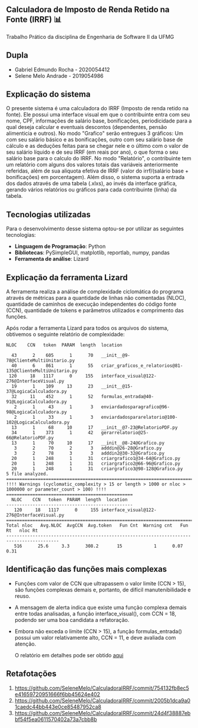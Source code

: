 Calculadora de Imposto de Renda Retido na Fonte (IRRF) :bar_chart:
---

Trabalho Prático da disciplina de Engenharia de Software II da UFMG

## Dupla

- Gabriel Edmundo Rocha - 2020054412
- Selene Melo Andrade - 2019054986

## Explicação do sistema

O presente sistema é uma calculadora do IRRF (Imposto de renda retido na fonte). Ele possui uma interface visual em que o contribuinte entra com seu nome, CPF, informações de salário base, bonificações, periodicidade para a qual deseja calcular e eventuais descontos (dependentes, pensão alimenticia e outros). No modo "Grafico" serão entregues 3 gráficos: Um com seu salário básico e as bonificações, outro com seu salário base de cálculo e as deduções feitas para se chegar nele e o último com o valor de seu salário líquido e de seu IRRF (em reais por ano), o que forma o seu salário base para o calculo do IRRF. No modo "Relatório", o contribuinte tem um relatório com alguns dos valores totais das variáveis anteriormente referidas, além de sua aliquota efetiva de IRRF (valor do irrf/(salário base + bonificações) em porcentagem).
Além disso, o sistema suporta a entrada dos dados através de uma tabela (.xlxs), ao invés da interface gráfica, gerando vários relatórios ou gráficos para cada contribuinte (linha) da tabela.

## Tecnologias utilizadas

Para o desenvolvimento desse sistema optou-se por utilizar as seguintes tecnologias:

- **Linguagem de Programação**: Python
- **Bibliotecas**: PySimpleGUI, matplotlib, reportlab, numpy, pandas
- **Ferramenta de análise**: Lizard

## Explicação da ferramenta Lizard

A ferramenta realiza a análise de complexidade ciclomática do programa através de métricas para a quantidade de linhas não comentadas (NLOC), quantidade de caminhos de execução independentes do código fonte (CCN), quantidade de tokens e parâmetros utilizados e comprimento das funções.

Após rodar a ferramenta Lizard para todos os arquivos do sistema, obtivemos o seguinte relatório de complexidade:

    NLOC    CCN   token  PARAM  length  location  

      43      2    605      1      70   __init__@9-78@ClienteMultiUnitario.py
      40      6    861      1      55   criar_graficos_e_relatorios@81-135@ClienteMultiUnitario.py
     120     18   1117      0     155   interface_visual@122-276@InterfaceVisual.py
      19      1    109     13      23   __init__@15-37@LogicaCalculadora.py
      32     11    452      1      52   formulas_entrada@40-91@LogicaCalculadora.py
       2      1     43      1       3   enviardadosparagrafico@96-98@LogicaCalculadora.py
       2      1     33      1       3   enviardadospararelatorio@100-102@LogicaCalculadora.py
      13      1     68     10      17   __init__@7-23@RelatorioPDF.py
      34      1    373      1      42   gerarrelatorio@25-66@RelatorioPDF.py
      13      1     70     10      17   __init__@8-24@Grafico.py
       3      2     70      2       3   adddin@26-28@Grafico.py
       3      2     78      3       3   adddin2@30-32@Grafico.py
      20      1    248      1      31   criargrafico1@34-64@Grafico.py
      20      1    248      1      31   criargrafico2@66-96@Grafico.py
      20      1    248      1      31   criargrafico3@98-128@Grafico.py
    5 file analyzed.
    ===========================================================================================================
    !!!! Warnings (cyclomatic_complexity > 15 or length > 1000 or nloc > 1000000 or parameter_count > 100) !!!!
    ================================================
      NLOC    CCN   token  PARAM  length  location  
    ------------------------------------------------
       120     18   1117      0     155 interface_visual@122-276@InterfaceVisual.py
    ==========================================================================================
    Total nloc   Avg.NLOC  AvgCCN  Avg.token   Fun Cnt  Warning cnt   Fun Rt   nloc Rt
    ------------------------------------------------------------------------------------------
       516      25.6     3.3      308.2       15            1      0.07    0.31


## Identificação das funções mais complexas

- Funções com valor de CCN que ultrapassem o valor limite (CCN > 15), são funções complexas demais e, portanto, de difícil manutenibilidade e reuso.
- A mensagem de alerta indica que existe uma função complexa demais entre todas analisadas, a função interface_visual(), com CCN = 18, podendo ser uma boa candidata a refatoração.
- Embora não exceda o limite (CCN > 15), a função formulas_entrada() possui um valor relativamente alto, CCN = 11, e deve avaliada com atenção.

  O relatório em detalhes pode ser obtido [aqui](RelatorioLizard.pdf)

## Retafotações

1) https://github.com/SeleneMelo/CalculadoraIRRF/commit/754132fb8ec5e41659720951666f6bb45624e402
2) https://github.com/SeleneMelo/CalculadoraIRRF/commit/2005b1dca9a01caedc44bb443e0ce85487952ca8
3) https://github.com/SeleneMelo/CalculadoraIRRF/commit/24d4f38887ebbf54f5ea0611570402a73a7cbb8b
